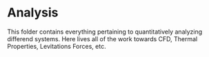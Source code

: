 # Analysis

This folder contains everything pertaining to quantitatively analyzing differend systems. Here lives all of the work towards 
CFD, Thermal Properties, Levitations Forces, etc.
